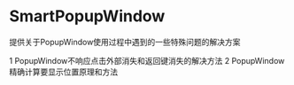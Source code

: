 # SmartPopupWindow
提供关于PopupWindow使用过程中遇到的一些特殊问题的解决方案

1 PopupWindow不响应点击外部消失和返回键消失的解决方法
2 PopupWindow精确计算要显示位置原理和方法
